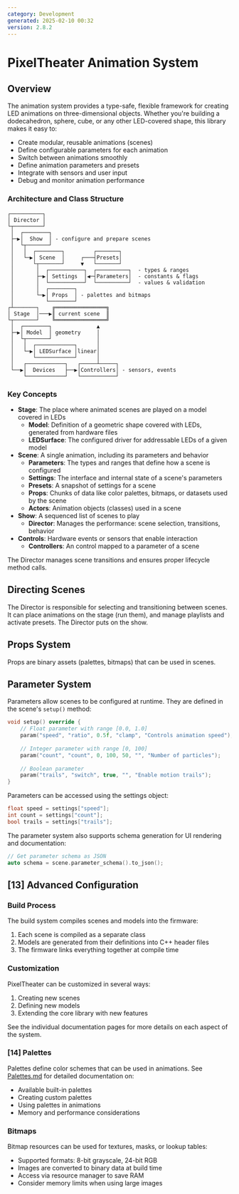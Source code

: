 ```yaml
---
category: Development
generated: 2025-02-10 00:32
version: 2.8.2
---
```


# PixelTheater Animation System

## Overview

The animation system provides a type-safe, flexible framework for creating LED animations on three-dimensional objects. Whether you're building a dodecahedron, sphere, cube, or any other LED-covered shape, this library makes it easy to:

- Create modular, reusable animations (scenes)
- Define configurable parameters for each animation
- Switch between animations smoothly
- Define animation parameters and presets
- Integrate with sensors and user input
- Debug and monitor animation performance

### Architecture and Class Structure

```text
┌──────────┐                                                   
│ Director │                                                   
└┬─────────┘                                                   
 │  ┌────────┐                                                 
 ├─▶│  Show  │ - configure and prepare scenes                  
 │  └┬───────┘                                                 
 │   │  ┌────────┐         ┌───────┐                           
 │   └─▶│ Scene  │     ┌───┤Presets│                           
 │      └┬───────┘     ▼   └───────┘                           
 │       │  ┌───────────┐  ┌──────────┐  - types & ranges      
 │       ├─▶│ Settings  │◀─┤Parameters│  - constants & flags   
 │       │  └───────────┘  └──────────┘  - values & validation 
 │       │  ┌────────┐                                         
 │       └─▶│ Props  │ - palettes and bitmaps                  
 │          └────────┘                                         
┌┴───────┐    ╔════════════════╗                               
│ Stage  │───▶║ current scene  ║                               
└┬───────┘    ╚════════════════╝                               
 │  ┌────────┐              ▲                                  
 ├─▶│ Model  │ geometry     │                                  
 │  └┬───────┘              │                                  
 │   │  ┌────────────┐      │                                  
 │   └─▶│ LEDSurface │linear│                                  
 │      └────────────┘      │                                  
 │   ┌────────────┐   ┌─────┴─────┐                            
 └──▶│  Devices   ├──▶│Controllers│ - sensors, events          
     └────────────┘   └───────────┘                                              
```

### Key Concepts

- **Stage**: The place where animated scenes are played on a model covered in LEDs
  - **Model**: Definition of a geometric shape covered with LEDs, generated from hardware files
  - **LEDSurface**: The configured driver for addressable LEDs of a given model
- **Scene**: A single animation, including its parameters and behavior
  - **Parameters**: The types and ranges that define how a scene is configured
  - **Settings**: The interface and internal state of a scene's parameters
  - **Presets**: A snapshot of settings for a scene
  - **Props**: Chunks of data like color palettes, bitmaps, or datasets used by the scene
  - **Actors**: Animation objects (classes) used in a scene
- **Show**: A sequenced list of scenes to play
  - **Director**: Manages the performance: scene selection, transitions, behavior
- **Controls**: Hardware events or sensors that enable interaction
  - **Controllers**: An control mapped to a parameter of a scene

The Director manages scene transitions and ensures proper lifecycle method calls.

## Directing Scenes

The Director is responsible for selecting and transitioning between scenes. It can place animations on the stage (run them), and manage playlists and activate presets. The Director puts on the show.

## Props System

Props are binary assets (palettes, bitmaps) that can be used in scenes.

## Parameter System

Parameters allow scenes to be configured at runtime. They are defined in the scene's `setup()` method:

```cpp
void setup() override {
    // Float parameter with range [0.0, 1.0]
    param("speed", "ratio", 0.5f, "clamp", "Controls animation speed");
    
    // Integer parameter with range [0, 100]
    param("count", "count", 0, 100, 50, "", "Number of particles");
    
    // Boolean parameter
    param("trails", "switch", true, "", "Enable motion trails");
}
```

Parameters can be accessed using the settings object:

```cpp
float speed = settings["speed"];
int count = settings["count"];
bool trails = settings["trails"];
```

The parameter system also supports schema generation for UI rendering and documentation:

```cpp
// Get parameter schema as JSON
auto schema = scene.parameter_schema().to_json();
```

## [13] Advanced Configuration

### Build Process

The build system compiles scenes and models into the firmware:

1. Each scene is compiled as a separate class
2. Models are generated from their definitions into C++ header files
3. The firmware links everything together at compile time

### Customization

PixelTheater can be customized in several ways:

1. Creating new scenes
2. Defining new models
3. Extending the core library with new features

See the individual documentation pages for more details on each aspect of the system.

### [14] Palettes

Palettes define color schemes that can be used in animations. See [Palettes.md](Palettes.md)
for detailed documentation on:

- Available built-in palettes
- Creating custom palettes
- Using palettes in animations
- Memory and performance considerations

### Bitmaps

Bitmap resources can be used for textures, masks, or lookup tables:

- Supported formats: 8-bit grayscale, 24-bit RGB
- Images are converted to binary data at build time
- Access via resource manager to save RAM
- Consider memory limits when using large images
